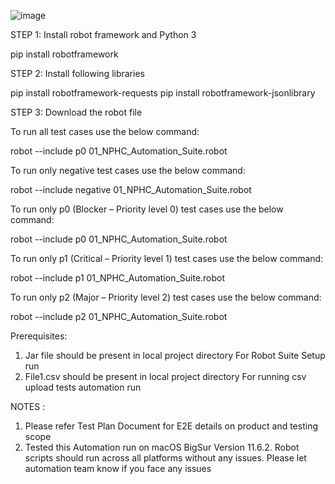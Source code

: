 ![image](https://user-images.githubusercontent.com/10813561/156549810-98dfca9d-df87-440e-a328-395b2d34987d.png)


STEP 1: Install robot framework and Python 3 
 
pip install robotframework

STEP 2: Install following libraries

pip install robotframework-requests 
pip install robotframework-jsonlibrary

STEP 3: Download the robot file 



To run all test cases use the below command:

robot --include p0 01_NPHC_Automation_Suite.robot

To run only negative test cases use the below command:

robot --include negative 01_NPHC_Automation_Suite.robot

To run only p0 (Blocker – Priority level 0) test cases use the below command:

robot --include p0 01_NPHC_Automation_Suite.robot

To run only p1 (Critical – Priority level 1) test cases use the below command:

robot --include p1 01_NPHC_Automation_Suite.robot

To run only p2 (Major – Priority level 2) test cases use the below command:

robot --include p2 01_NPHC_Automation_Suite.robot


Prerequisites:

1. Jar file should be present in local project directory For Robot Suite Setup run
2. File1.csv should be present in local project directory For running csv upload tests automation run


NOTES :
1.	Please refer Test Plan Document for E2E details on product and testing scope
2.	Tested this Automation run on macOS BigSur Version 11.6.2. Robot scripts should run across all platforms without any issues. Please let automation team know if you face any issues

